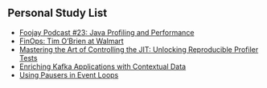 ## Personal Study List
<!-- BLOG-POST-LIST:START -->
- [Foojay Podcast #23: Java Profiling and Performance](https://foojay.io/today/foojay-podcast-23/)
- [FinOps: Tim O’Brien at Walmart](https://foojay.io/today/finops-tim-obrien-at-walmart/)
- [Mastering the Art of Controlling the JIT: Unlocking Reproducible Profiler Tests](https://foojay.io/today/mastering-the-art-of-controlling-the-jit-unlocking-reproducible-profiler-tests/)
- [Enriching Kafka Applications with Contextual Data](https://foojay.io/today/enriching-kafka-applications-with-contextual-data/)
- [Using Pausers in Event Loops](https://foojay.io/today/using-pausers-in-event-loops/)
<!-- BLOG-POST-LIST:END -->  
